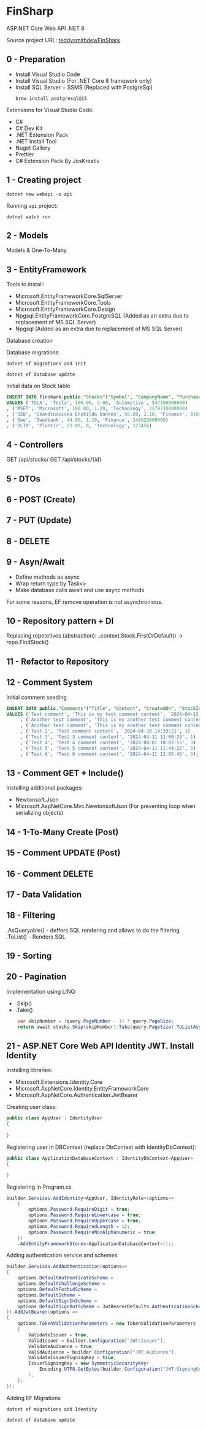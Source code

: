 # FinSharp
ASP.NET Core Web API .NET 8

Source project URL: [teddysmithdev/FinShark](https://github.com/teddysmithdev/FinShark.git)

## 0 - Preparation
* Install Visual Studio Code
* Install Visual Studio (For .NET Core 8 framework only)
* Install SQL Server + SSMS (Replaced with PostgreSql)
  ```
  brew install postgresql@15
  ```

Extensions for Visual Studio Code:
* C#
* C# Dev Kit
* .NET Extension Pack
* .NET Install Tool
* Nuget Gallery
* Prettier
* C# Extension Pack By JosKreativ

## 1 - Creating project
```
dotnet new webapi -o api
```

Running `api` project:
```
dotnet watch run
```

## 2 - Models
Models & One-To-Many

## 3 - EntityFramework
Tools to install:
* Microsoft.EntityFrameworkCore.SqlServer
* Microsoft.EntityFrameworkCore.Tools
* Microsoft.EntityFrameworkCore.Design
* Npgsql.EntityFrameworkCore.PostgreSQL (Added as an extra due to replacement of MS SQL Server)
* Npgsql (Added as an extra due to replacement of MS SQL Server)


Database creation

Database migrations

```
dotnet ef migrations add init
```

```
dotnet ef database update
```

Initial data on Stock table
```sql
INSERT INTO finshark.public."Stocks"("Symbol", "CompanyName", "Purchase", "LastDiv", "Industry", "MarketCap")
VALUES ('TSLA', 'Tesla', 100.00, 2.00, 'Automotive', 547100000000)
, ('MSFT', 'Microsoft', 100.00, 1.20, 'Technology', 3179710000000)
, ('SEB', 'Skandinaviska Enskilda banken', 56.00, 2.10, 'Finance', 316960000000)
, ('Swe', 'Swedbank', 44.00, 1.10, 'Finance', 248020000000)
, ('PLTR', 'Plantir', 23.00, 0, 'Technology', 123456)
```

## 4 - Controllers

GET /api/stocks/
GET /api/stocks/{id}

## 5 - DTOs

## 6 - POST (Create)

## 7 - PUT (Update)

## 8 - DELETE

## 9 - Asyn/Await
 * Define methods as async
 * Wrap return type by Task<>
 * Make database calls await and use async methods

For some reasons, EF remove operation is not asynchronious.

## 10 - Repository pattern + DI
Replacing repetetives (abstraction): _context.Stock.FirstOrDefault() -> repo.FindStock()

## 11 - Refactor to Repository

## 12 - Comment System
Initial comment seeding
```sql
INSERT INTO public."Comments"("Title", "Content", "CreatedOn", "StockId")
VALUES ('Test comment', 'This is my test comment content', '2024-04-13 22:11:55', 2)
	 , ('Another test comment', 'This is my another test comment content', '2024-04-13 22:14:00', 2)
	 , ('Another test comment', 'This is my another test comment content', '2024-04-13 22:14:00', 2)
	 , ('Test 2', 'Test comment content', '2024-04-10 14:33:21', 1)
	 , ('Test 3', 'Test 3 comment content', '2024-04-11 11:00:23', 1)
	 , ('Test 4', 'Test 4 comment content', '2024-04-01 10:03:55', 3)
	 , ('Test 5', 'Test 5 comment content', '2024-04-11 11:44:22', 3)
	 , ('Test 6', 'Test 6 comment content', '2024-04-11 12:05:45', 3);	 
```

## 13 - Comment GET + Include()
Installing additional packages:
* Newtonsoft.Json
* Microsoft.AspNetCore.Mvc.NewtonsoftJson (For preventing loop when serializing objects)

## 14 - 1-To-Many Create (Post)

## 15 - Comment UPDATE (Post)

## 16 - Comment DELETE

## 17 - Data Validation

## 18 - Filtering
.AsQueryable() - deffers SQL rendering and allows to do the filtering
.ToList() - Renders SQL

## 19 - Sorting

## 20 - Pagination
Implementation using LINQ: 
* .Skip()
* .Take()

```csharp
    var skipNumber = (query.PageNumber - 1) * query.PageSize;
    return await stocks.Skip(skipNumber).Take(query.PageSize).ToListAsync();
```

## 21 - ASP.NET Core Web API Identity JWT. Install Identity
Installing libraries:
* Microsoft.Extensions.Identity.Core
* Microsoft.AspNetCore.Identity.EntityFrameworkCore
* Microsoft.AspNetCore.Authentication.JwtBearer

Creating user class:

```csharp
public class AppUser : IdentityUser
{
    
}
```

Registering user in DBContext (replace DbContext with IdentityDbContext):
```csharp
public class ApplicationDatabaseContext : IdentityDbContext<AppUser>
{

}
```

Registering in Program.cs
```csharp
builder.Services.AddIdentity<AppUser, IdentityRole>(options=>
    {
        options.Password.RequireDigit = true;
        options.Password.RequireLowercase = true;
        options.Password.RequireUppercase = true;
        options.Password.RequiredLength = 12;
        options.Password.RequireNonAlphanumeric = true;
    })
    .AddEntityFrameworkStores<ApplicationDatabaseContext>();;
```

Adding authentication service and schemes
```csharp
builder.Services.AddAuthentication(options=>
{
    options.DefaultAuthenticateScheme = 
    options.DefaultChallengeScheme = 
    options.DefaultForbidScheme = 
    options.DefaultScheme = 
    options.DefaultSignInScheme = 
    options.DefaultSignOutScheme = JwtBearerDefaults.AuthenticationScheme;
}).AddJwtBearer(options => 
{
    options.TokenValidationParameters = new TokenValidationParameters
    {
        ValidateIssuer = true,
        ValidIssuer = builder.Configuration["JWT:Issuer"],
        ValidateAudience = true,
        ValidAudience = builder.Configuration["JWT:Audience"],
        ValidateIssuerSigningKey = true,
        IssuerSigningKey = new SymmetricSecurityKey(
            Encoding.UTF8.GetBytes(builder.Configuration["JWT:SigningKey"])
        ),
    };
});
```

Adding EF Migrations
```
dotnet ef migrations add Identity
```

```
dotnet ef database update
```